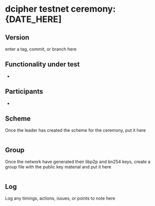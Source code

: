 # dcipher testnet ceremony: {DATE_HERE]

## Version
enter a tag, commit, or branch here

## Functionality under test
- 

## Participants
- 

## Scheme 
Once the leader has created the scheme for the ceremony, put it here

```toml

```

## Group 
Once the network have generated their libp2p and bn254 keys, create a group file with the public key material and put it here

```toml

```

## Log
Log any timings, actions, issues, or points to note here


